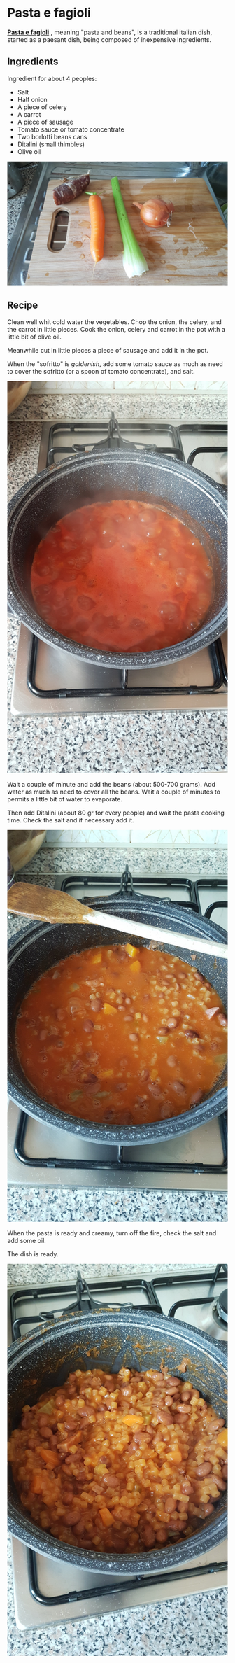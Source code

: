 # Pasta e fagioli

**[Pasta e fagioli](https://en.wikipedia.org/wiki/Pasta_e_fagioli)** , meaning "pasta and beans", is a traditional italian dish, started as a paesant dish, being composed of inexpensive ingredients.

## Ingredients

Ingredient for about 4 peoples:

- Salt
- Half onion
- A piece of celery
- A carrot
- A piece of sausage
- Tomato sauce or tomato concentrate
- Two borlotti beans cans
- Ditalini (small thimbles)
- Olive oil

![20171207_123042](../assets/20171207_123042.jpg)

## Recipe



Clean well whit cold water the vegetables. Chop the onion, the celery, and the carrot in little pieces. Cook the onion, celery and carrot in the pot with a little bit of olive oil. 

Meanwhile cut in little pieces a piece of sausage and add it in the pot.

When the "sofritto" is *goldenish*, add some tomato sauce as much as need to cover the sofritto (or a spoon of tomato concentrate), and salt.

![20171207_125301](../assets/20171207_125301.jpg)

Wait a couple of minute and add the beans (about 500-700 grams). Add water as much as need to cover all the beans. Wait a couple of minutes to permits a little bit of water to evaporate.

Then add Ditalini (about 80 gr for every people) and wait the pasta cooking time. Check the salt and if necessary add it.

![20171207_125634](../assets/20171207_125634.jpg)

When the pasta is ready and creamy, turn off the fire, check the salt and add some oil.

The dish is ready.

![20171207_130101](../assets/20171207_130101.jpg)

